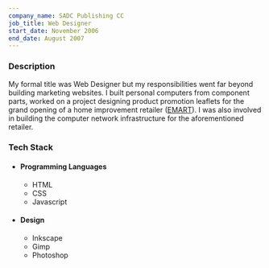 ```yaml
---
company_name: SADC Publishing CC
job_title: Web Designer
start_date: November 2006
end_date: August 2007
---
```

### Description

My formal title was Web Designer but my responsibilities went far beyond building marketing websites. I built personal
computers from component parts, worked on a project designing product promotion leaflets for the grand
opening of a home improvement retailer ([EMART](https://www.emartsa.co.za/)). I was also involved in building the 
computer network infrastructure for the aforementioned retailer.

### Tech Stack

- #### Programming Languages
  - HTML
  - CSS
  - Javascript

- #### Design
  - Inkscape
  - Gimp
  - Photoshop

